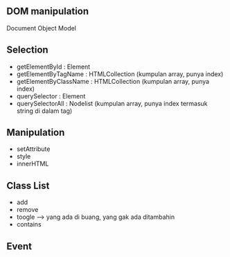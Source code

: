 ## DOM manipulation

Document Object Model

## Selection

- getElementById        : Element
- getElementByTagName   : HTMLCollection (kumpulan array, punya index)
- getElementByClassName : HTMLCollection (kumpulan array, punya index)
- querySelector         : Element
- querySelectorAll      : Nodelist (kumpulan array, punya index termasuk string di dalam tag)

## Manipulation

- setAttribute
- style
- innerHTML


## Class List
- add
- remove
- toogle --> yang ada di buang, yang gak ada ditambahin
- contains

## Event
